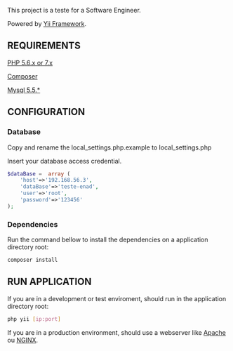 This project is a teste for a Software Engineer.

Powered by  [Yii Framework](http://www.yiiframework.com/).

REQUIREMENTS
------------

[PHP 5.6.x or 7.x](https://php.net)

[Composer](https://getcomposer.org)

[Mysql 5.5.*](https://www.mysql.com/)


CONFIGURATION
-------------

### Database

Copy and rename the local_settings.php.example to local_settings.php


Insert your database access credential.

```php
$dataBase =  array (
    'host'=>'192.168.56.3',
    'dataBase'=>'teste-enad',
    'user'=>'root',
    'password'=>'123456'
);
```

### Dependencies

Run the command bellow to install the dependencies on a application directory root:
```Bash
composer install
```

RUN APPLICATION
---------------

If you are in a development or test enviroment, should run in the application directory root:
```Bash
php yii [ip:port]
```

If you are in a production environment, should use a webserver like [Apache](https://www.apache.org/) ou [NGINX](https://nginx.org/en/).